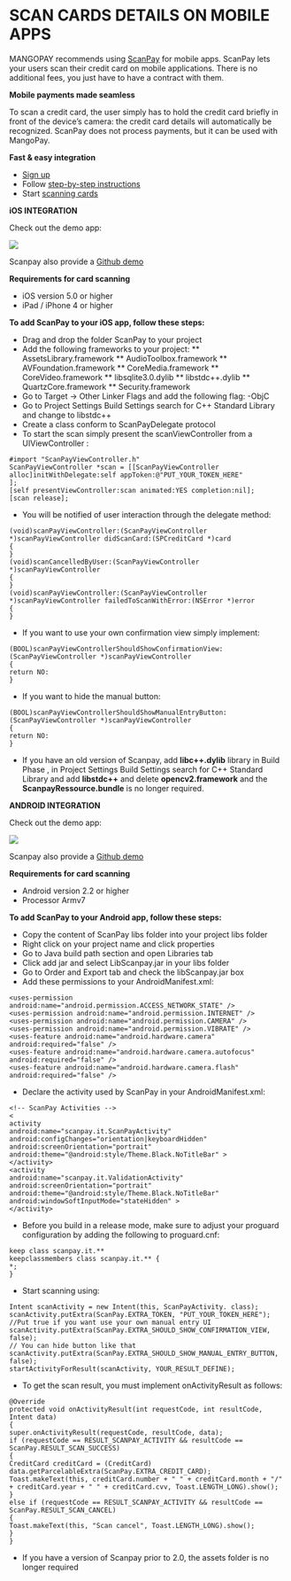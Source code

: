 # SCAN CARDS DETAILS ON MOBILE APPS

MANGOPAY recommends using [ScanPay](https://we.scanpay.it/concept) for mobile apps. ScanPay lets your users scan their credit card on mobile applications. There is no additional fees, you just have to have a contract with them.

**Mobile payments made seamless**

To scan a credit card, the user simply has to hold the credit card briefly in front of the device’s camera: the credit card details will automatically be recognized. ScanPay does not process payments, but it can be used with MangoPay.

**Fast & easy integration**

* [Sign up](https://we.scanpay.it/accounts/new)
* Follow [step-by-step instructions](https://we.scanpay.it/integration)
* Start [scanning cards](https://www.youtube.com/watch?v=LyyXcFaMavs)

**iOS INTEGRATION**

Check out the demo app:

[![](/uploads/medias/available_on_appstore-bc7e1a16f5f11bf22e325546cc10d8a3-2.png)](http://www.apple.com/itunes/download/)

Scanpay also provide a [Github demo](https://github.com/scanpay/scanpay-demo-ios)

**Requirements for card scanning**
* iOS version 5.0 or higher
* iPad / iPhone 4 or higher

**To add ScanPay to your iOS app, follow these steps:**
* Drag and drop the folder ScanPay to your project
* Add the following frameworks to your project:
** AssetsLibrary.framework
** AudioToolbox.framework
** AVFoundation.framework
** CoreMedia.framework
** CoreVideo.framework
** libsqlite3.0.dylib
** libstdc++.dylib
** QuartzCore.framework
** Security.framework
* Go to Target -> Other Linker Flags and add the following flag: -ObjC
* Go to Project Settings Build Settings search for C++ Standard Library and change to libstdc++
* Create a class conform to ScanPayDelegate protocol
* To start the scan simply present the scanViewController from a UIViewController :
```
#import "ScanPayViewController.h"
ScanPayViewController *scan = [[ScanPayViewController alloc]initWithDelegate:self appToken:@"PUT_YOUR_TOKEN_HERE"
];
[self presentViewController:scan animated:YES completion:nil];
[scan release];
```
* You will be notified of  user interaction through the delegate method:
```
(void)scanPayViewController:(ScanPayViewController *)scanPayViewController didScanCard:(SPCreditCard *)card
{
}
(void)scanCancelledByUser:(ScanPayViewController *)scanPayViewController
{
}
(void)scanPayViewController:(ScanPayViewController *)scanPayViewController failedToScanWithError:(NSError *)error
{
}
```
* If you want to use your own confirmation view simply implement:
```
(BOOL)scanPayViewControllerShouldShowConfirmationView:(ScanPayViewController *)scanPayViewController
{
return NO:
}
```
* If you want to hide the manual button:
```
(BOOL)scanPayViewControllerShouldShowManualEntryButton:(ScanPayViewController *)scanPayViewController
{
return NO:
}
```
* If you have an old version of Scanpay, add **libc++.dylib** library in Build Phase , in Project Settings Build Settings search for C++ Standard Library and add **libstdc++** and delete **opencv2.framework** and the **ScanpayRessource.bundle** is no longer required.

**ANDROID INTEGRATION**

Check out the demo app:

[![](/uploads/medias/button_google_play-8429899bec065f2773a01e62466cc0c1.png)](https://play.google.com/store/apps/details?id=scanpay.it.demo)

Scanpay also provide a [Github demo](https://github.com/scanpay/scanpay-demo-android)

**Requirements for card scanning**
* Android version 2.2 or higher
* Processor Armv7

**To add ScanPay to your Android app, follow these steps:**
* Copy the content of ScanPay libs folder into your project libs folder
* Right click on your project name and click properties
* Go to Java build path section and open Libraries tab
* Click add jar and select LibScanpay.jar in your libs folder
* Go to Order and Export tab and check the libScanpay.jar box
* Add these permissions to your AndroidManifest.xml:
```
<uses-permission android:name="android.permission.ACCESS_NETWORK_STATE" />
<uses-permission android:name="android.permission.INTERNET" />
<uses-permission android:name="android.permission.CAMERA" />
<uses-permission android:name="android.permission.VIBRATE" />
<uses-feature android:name="android.hardware.camera" android:required="false" />
<uses-feature android:name="android.hardware.camera.autofocus" android:required="false" />
<uses-feature android:name="android.hardware.camera.flash" android:required="false" />
```
* Declare the activity used by ScanPay in your AndroidManifest.xml:
```
<!-- ScanPay Activities -->
<
activity
android:name="scanpay.it.ScanPayActivity"
android:configChanges="orientation|keyboardHidden"
android:screenOrientation="portrait"
android:theme="@android:style/Theme.Black.NoTitleBar" >
</activity>
<activity
android:name="scanpay.it.ValidationActivity"
android:screenOrientation="portrait"
android:theme="@android:style/Theme.Black.NoTitleBar"
android:windowSoftInputMode="stateHidden" >
</activity>
```
* Before you build in a release mode, make sure to adjust your proguard configuration by adding the following to proguard.cnf:
```
keep class scanpay.it.**
keepclassmembers class scanpay.it.** {
*;
}
```
* Start scanning using:
```
Intent scanActivity = new Intent(this, ScanPayActivity. class);
scanActivity.putExtra(ScanPay.EXTRA_TOKEN, "PUT_YOUR_TOKEN_HERE");
//Put true if you want use your own manual entry UI
scanActivity.putExtra(ScanPay.EXTRA_SHOULD_SHOW_CONFIRMATION_VIEW, false);
// You can hide button like that
scanActivity.putExtra(ScanPay.EXTRA_SHOULD_SHOW_MANUAL_ENTRY_BUTTON, false);
startActivityForResult(scanActivity, YOUR_RESULT_DEFINE);
```
* To get the scan result, you must implement onActivityResult as follows:
```
@Override
protected void onActivityResult(int requestCode, int resultCode, Intent data)
{
super.onActivityResult(requestCode, resultCode, data);
if (requestCode == RESULT_SCANPAY_ACTIVITY && resultCode == ScanPay.RESULT_SCAN_SUCCESS)
{
CreditCard creditCard = (CreditCard) data.getParcelableExtra(ScanPay.EXTRA_CREDIT_CARD);
Toast.makeText(this, creditCard.number + " " + creditCard.month + "/" + creditCard.year + " " + creditCard.cvv, Toast.LENGTH_LONG).show();
}
else if (requestCode == RESULT_SCANPAY_ACTIVITY && resultCode == ScanPay.RESULT_SCAN_CANCEL)
{
Toast.makeText(this, "Scan cancel", Toast.LENGTH_LONG).show();
}
}
```
* If you have a version of Scanpay prior to 2.0, the assets folder is no longer required